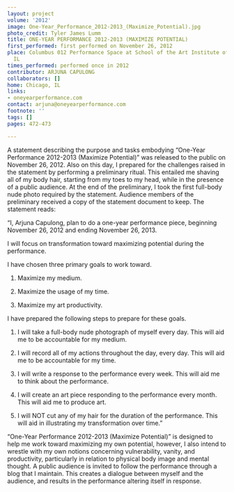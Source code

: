 ```yaml
---
layout: project
volume: '2012'
image: One-Year_Performance_2012-2013_(Maximize_Potential).jpg
photo_credit: Tyler James Lumm
title: ONE-YEAR PERFORMANCE 2012-2013 (MAXIMIZE POTENTIAL)
first_performed: first performed on November 26, 2012
place: Columbus 012 Performance Space at School of the Art Institute of Chicago, Chicago,
  IL
times_performed: performed once in 2012
contributor: ARJUNA CAPULONG
collaborators: []
home: Chicago, IL
links:
- oneyearperformance.com
contact: arjuna@oneyearperformance.com
footnote: ''
tags: []
pages: 472-473

---
```


A statement describing the purpose and tasks embodying “One-Year Performance 2012-2013 (Maximize Potential)” was released to the public on November 26, 2012. Also on this day, I prepared for the challenges raised in the statement by performing a preliminary ritual. This entailed me shaving all of my body hair, starting from my toes to my head, while in the presence of a public audience. At the end of the preliminary, I took the first full-body nude photo required by the statement. Audience members of the preliminary received a copy of the statement document to keep. The statement reads:

“I, Arjuna Capulong, plan to do a one-year performance piece, beginning November 26, 2012 and ending November 26, 2013.

I will focus on transformation toward maximizing potential during the performance.

I have chosen three primary goals to work toward.

1. Maximize my medium.

2. Maximize the usage of my time.

3. Maximize my art productivity. 

I have prepared the following steps to prepare for these goals.

1. I will take a full-body nude photograph of myself every day. This will aid me to be accountable for my medium.

2. I will record all of my actions throughout the day, every day. This will aid me to be accountable for my time.

3. I will write a response to the performance every week. This will aid me to think about the performance.

4. I will create an art piece responding to the performance every month. This will aid me to produce art.

5. I will NOT cut any of my hair for the duration of the performance. This will aid in illustrating my transformation over time.”

“One-Year Performance 2012-2013 (Maximize Potential)” is designed to help me work toward maximizing my own potential, however, I also intend to wrestle with my own notions concerning vulnerability, vanity, and productivity, particularly in relation to physical body image and mental thought. A public audience is invited to follow the performance through a blog that I maintain. This creates a dialogue between myself and the audience, and results in the performance altering itself in response.
